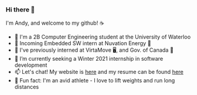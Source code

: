 ### Hi there 👋

I'm Andy, and welcome to my github! ☕  

- 🌱 I'm a 2B Computer Engineering student at the University of Waterloo
- 💼 Incoming Embedded SW intern at Nuvation Energy 🔋 
- 🔭 I've previously interned at VirtaMove 🖥️, and Gov. of Canada 🍁 
- 👯 I’m currently seeking a Winter 2021 internship in software development 
- 📫 Let's chat! My website is [here](https://andyren.me) and my resume can be found [here](https://andyren.me/Resume_2B_v5.pdf)
- 💪 Fun fact: I'm an avid athlete - I love to lift weights  and run long distances 

<!--
**ren-andy/ren-andy** is a ✨ _special_ ✨ repository because its `README.md` (this file) appears on your GitHub profile.

Here are some ideas to get you started:

- 🔭 I’m currently working on ...
- 🌱 I’m currently learning ...
- 👯 I’m looking to collaborate on ...
- 🤔 I’m looking for help with ...
- 💬 Ask me about ...
- 📫 How to reach me: ...
- 😄 Pronouns: ...
- ⚡ Fun fact: ...
-->
